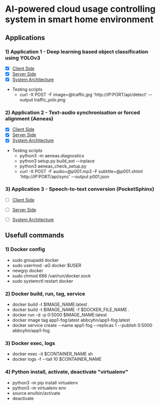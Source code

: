 # AI-powered cloud usage controlling system in smart home environment

## Applications

### 1) Application 1 - Deep learning based object classification using YOLOv3
- [x] [Client Side](/app1/app1_client/)
- [x] [Server Side](/app1/app1_server/)
- [x] [System Architecture](/app1/app1.png)
- Testing scripts
	- curl -X POST -F image=@traffic.jpg 'http://$IP:$PORT/api/detect' --output traffic_yolo.png

### 2) Application 2 - Text-audio synchronisation or forced alignment (Aeneas)
- [x] [Client Side](/app2/app2_client/)
- [x] [Server Side](/app2/app2_server/)
- [x] [System Architecture](/app2/app2.png)
- Testing scripts
	- python3 -m aeneas.diagnostics
	- python3 setup.py build_ext --inplace
	- python3 aeneas_check_setup.py
	- curl -X POST -F audio=@p001.mp3 -F subtitle=@p001.xhtml 'http://$IP:$PORT/api/sync' --output p001.json

### 3) Application 3 - Speech-to-text conversion (PocketSphinx)
- [ ] [Client Side](/app3/app3_client/)
- [ ] [Server Side](/app3/app3_server/)
- [ ] [System Architecture](/app3/app3.png)



## Usefull commands

### 1) Docker config

- sudo groupadd docker
- sudo usermod -aG docker $USER
- newgrp docker
- sudo chmod 666 /var/run/docker.sock
- sudo systemctl restart docker

### 2) Docker build, run, tag, service

- docker build -t $IMAGE_NAME:latest . 
- docker build -t $IMAGE_NAME -f $DOCKER_FILE_NAME .
- docker run -d -p 0:5000 $IMAGE_NAME:latest
- docker image tag app1-fog:latest abbcyhn/app1-fog:latest
- docker service create --name app1-fog --replicas 1 --publish 0:5000 abbcyhn/app1-fog

### 3) Docker exec, logs

- docker exec -it $CONTAINER_NAME sh
- docker logs -f --tail 10 $CONTAINER_NAME

### 4) Python install, activate, deactivate "virtualenv"

- python3 -m pip install virtualenv
- python3 -m virtualenv env
- source env/bin/activate
- deactivate
